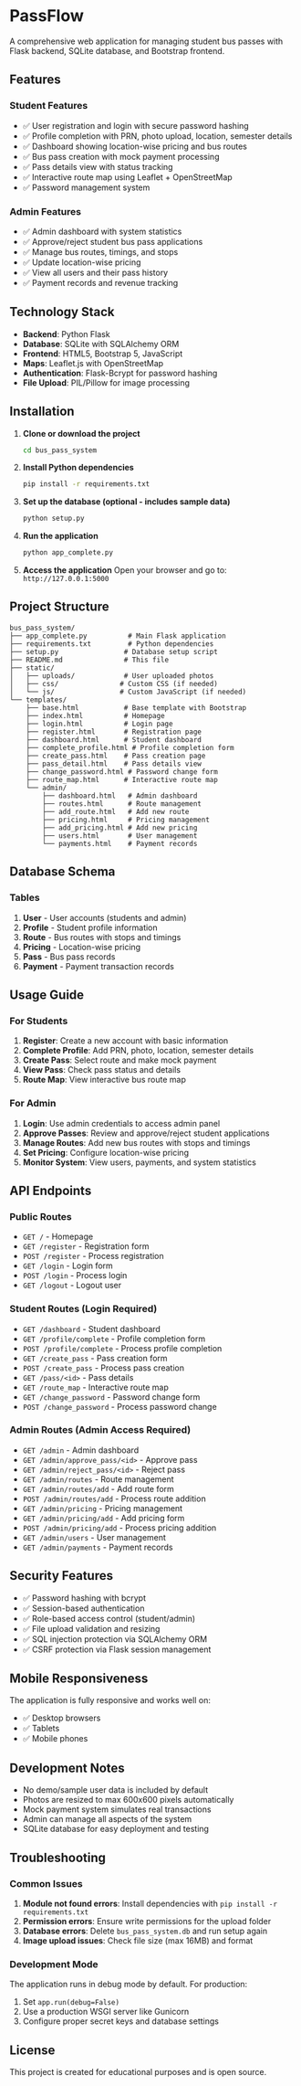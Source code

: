 # PassFlow

A comprehensive web application for managing student bus passes with Flask backend, SQLite database, and Bootstrap frontend.

## Features

### Student Features
- ✅ User registration and login with secure password hashing
- ✅ Profile completion with PRN, photo upload, location, semester details
- ✅ Dashboard showing location-wise pricing and bus routes
- ✅ Bus pass creation with mock payment processing
- ✅ Pass details view with status tracking
- ✅ Interactive route map using Leaflet + OpenStreetMap
- ✅ Password management system

### Admin Features
- ✅ Admin dashboard with system statistics
- ✅ Approve/reject student bus pass applications
- ✅ Manage bus routes, timings, and stops
- ✅ Update location-wise pricing
- ✅ View all users and their pass history
- ✅ Payment records and revenue tracking

## Technology Stack

- **Backend**: Python Flask
- **Database**: SQLite with SQLAlchemy ORM
- **Frontend**: HTML5, Bootstrap 5, JavaScript
- **Maps**: Leaflet.js with OpenStreetMap
- **Authentication**: Flask-Bcrypt for password hashing
- **File Upload**: PIL/Pillow for image processing

## Installation

1. **Clone or download the project**
   ```bash
   cd bus_pass_system
   ```

2. **Install Python dependencies**
   ```bash
   pip install -r requirements.txt
   ```

3. **Set up the database (optional - includes sample data)**
   ```bash
   python setup.py
   ```

4. **Run the application**
   ```bash
   python app_complete.py
   ```

5. **Access the application**
   Open your browser and go to: `http://127.0.0.1:5000`

## Project Structure

```
bus_pass_system/
├── app_complete.py          # Main Flask application
├── requirements.txt         # Python dependencies
├── setup.py                # Database setup script
├── README.md               # This file
├── static/
│   ├── uploads/            # User uploaded photos
│   ├── css/               # Custom CSS (if needed)
│   └── js/                # Custom JavaScript (if needed)
└── templates/
    ├── base.html           # Base template with Bootstrap
    ├── index.html          # Homepage
    ├── login.html          # Login page
    ├── register.html       # Registration page
    ├── dashboard.html      # Student dashboard
    ├── complete_profile.html # Profile completion form
    ├── create_pass.html    # Pass creation page
    ├── pass_detail.html    # Pass details view
    ├── change_password.html # Password change form
    ├── route_map.html      # Interactive route map
    └── admin/
        ├── dashboard.html   # Admin dashboard
        ├── routes.html      # Route management
        ├── add_route.html   # Add new route
        ├── pricing.html     # Pricing management
        ├── add_pricing.html # Add new pricing
        ├── users.html       # User management
        └── payments.html    # Payment records
```

## Database Schema

### Tables
1. **User** - User accounts (students and admin)
2. **Profile** - Student profile information
3. **Route** - Bus routes with stops and timings
4. **Pricing** - Location-wise pricing
5. **Pass** - Bus pass records
6. **Payment** - Payment transaction records

## Usage Guide

### For Students

1. **Register**: Create a new account with basic information
2. **Complete Profile**: Add PRN, photo, location, semester details
3. **Create Pass**: Select route and make mock payment
4. **View Pass**: Check pass status and details
5. **Route Map**: View interactive bus route map

### For Admin

1. **Login**: Use admin credentials to access admin panel
2. **Approve Passes**: Review and approve/reject student applications
3. **Manage Routes**: Add new bus routes with stops and timings
4. **Set Pricing**: Configure location-wise pricing
5. **Monitor System**: View users, payments, and system statistics

## API Endpoints

### Public Routes
- `GET /` - Homepage
- `GET /register` - Registration form
- `POST /register` - Process registration
- `GET /login` - Login form
- `POST /login` - Process login
- `GET /logout` - Logout user

### Student Routes (Login Required)
- `GET /dashboard` - Student dashboard
- `GET /profile/complete` - Profile completion form
- `POST /profile/complete` - Process profile completion
- `GET /create_pass` - Pass creation form
- `POST /create_pass` - Process pass creation
- `GET /pass/<id>` - Pass details
- `GET /route_map` - Interactive route map
- `GET /change_password` - Password change form
- `POST /change_password` - Process password change

### Admin Routes (Admin Access Required)
- `GET /admin` - Admin dashboard
- `GET /admin/approve_pass/<id>` - Approve pass
- `GET /admin/reject_pass/<id>` - Reject pass
- `GET /admin/routes` - Route management
- `GET /admin/routes/add` - Add route form
- `POST /admin/routes/add` - Process route addition
- `GET /admin/pricing` - Pricing management
- `GET /admin/pricing/add` - Add pricing form
- `POST /admin/pricing/add` - Process pricing addition
- `GET /admin/users` - User management
- `GET /admin/payments` - Payment records

## Security Features

- ✅ Password hashing with bcrypt
- ✅ Session-based authentication
- ✅ Role-based access control (student/admin)
- ✅ File upload validation and resizing
- ✅ SQL injection protection via SQLAlchemy ORM
- ✅ CSRF protection via Flask session management

## Mobile Responsiveness

The application is fully responsive and works well on:
- ✅ Desktop browsers
- ✅ Tablets
- ✅ Mobile phones

## Development Notes

- No demo/sample user data is included by default
- Photos are resized to max 600x600 pixels automatically
- Mock payment system simulates real transactions
- Admin can manage all aspects of the system
- SQLite database for easy deployment and testing

## Troubleshooting

### Common Issues

1. **Module not found errors**: Install dependencies with `pip install -r requirements.txt`
2. **Permission errors**: Ensure write permissions for the upload folder
3. **Database errors**: Delete `bus_pass_system.db` and run setup again
4. **Image upload issues**: Check file size (max 16MB) and format

### Development Mode

The application runs in debug mode by default. For production:
1. Set `app.run(debug=False)`
2. Use a production WSGI server like Gunicorn
3. Configure proper secret keys and database settings

## License

This project is created for educational purposes and is open source.
